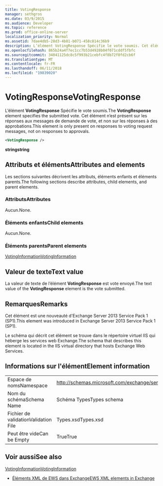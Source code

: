 ```yaml
---
title: VotingResponse
manager: sethgros
ms.date: 03/9/2015
ms.audience: Developer
ms.topic: reference
ms.prod: office-online-server
localization_priority: Normal
ms.assetid: 7dae4db5-28d3-4b81-b071-458c814c36b9
description: L’élément VotingResponse Spécifie le vote soumis. Cet élément n’est présent sur les réponses aux messages de demande de vote, et non sur les réponses à des approbations.
ms.openlocfilehash: 865b24a4f7ec1cc7b53d4928b04f071cddf5fbfc
ms.sourcegitcommit: 34041125dc8c5f993b21cebfc4f8b72f0fd2cb6f
ms.translationtype: MT
ms.contentlocale: fr-FR
ms.lasthandoff: 06/11/2018
ms.locfileid: "19839020"
---
```

# <a name="votingresponse"></a><span data-ttu-id="68818-104">VotingResponse</span><span class="sxs-lookup"><span data-stu-id="68818-104">VotingResponse</span></span>

<span data-ttu-id="68818-105">L’élément **VotingResponse** Spécifie le vote soumis.</span><span class="sxs-lookup"><span data-stu-id="68818-105">The **VotingResponse** element specifies the submitted vote.</span></span> <span data-ttu-id="68818-106">Cet élément n’est présent sur les réponses aux messages de demande de vote, et non sur les réponses à des approbations.</span><span class="sxs-lookup"><span data-stu-id="68818-106">This element is only present on responses to voting request messages, not on responses to approvals.</span></span> 
  
```XML
<VotingResponse />
```

 <span data-ttu-id="68818-107">**string**</span><span class="sxs-lookup"><span data-stu-id="68818-107">**string**</span></span>
## <a name="attributes-and-elements"></a><span data-ttu-id="68818-108">Attributs et éléments</span><span class="sxs-lookup"><span data-stu-id="68818-108">Attributes and elements</span></span>

<span data-ttu-id="68818-109">Les sections suivantes décrivent les attributs, éléments enfants et éléments parents.</span><span class="sxs-lookup"><span data-stu-id="68818-109">The following sections describe attributes, child elements, and parent elements.</span></span>
  
### <a name="attributes"></a><span data-ttu-id="68818-110">Attributs</span><span class="sxs-lookup"><span data-stu-id="68818-110">Attributes</span></span>

<span data-ttu-id="68818-111">Aucun.</span><span class="sxs-lookup"><span data-stu-id="68818-111">None.</span></span>
  
### <a name="child-elements"></a><span data-ttu-id="68818-112">Éléments enfants</span><span class="sxs-lookup"><span data-stu-id="68818-112">Child elements</span></span>

<span data-ttu-id="68818-113">Aucun.</span><span class="sxs-lookup"><span data-stu-id="68818-113">None.</span></span>
  
### <a name="parent-elements"></a><span data-ttu-id="68818-114">Éléments parents</span><span class="sxs-lookup"><span data-stu-id="68818-114">Parent elements</span></span>

[<span data-ttu-id="68818-115">VotingInformation</span><span class="sxs-lookup"><span data-stu-id="68818-115">VotingInformation</span></span>](votinginformation.md)
  
## <a name="text-value"></a><span data-ttu-id="68818-116">Valeur de texte</span><span class="sxs-lookup"><span data-stu-id="68818-116">Text value</span></span>

<span data-ttu-id="68818-117">La valeur de texte de l’élément **VotingResponse** est vote envoyé.</span><span class="sxs-lookup"><span data-stu-id="68818-117">The text value of the **VotingResponse** element is the vote submitted.</span></span> 
  
## <a name="remarks"></a><span data-ttu-id="68818-118">Remarques</span><span class="sxs-lookup"><span data-stu-id="68818-118">Remarks</span></span>

<span data-ttu-id="68818-119">Cet élément est une nouveauté d'Exchange Server 2013 Service Pack 1 (SP1).</span><span class="sxs-lookup"><span data-stu-id="68818-119">This element was introduced in Exchange Server 2013 Service Pack 1 (SP1).</span></span>
  
<span data-ttu-id="68818-120">Le schéma qui décrit cet élément se trouve dans le répertoire virtuel IIS qui héberge les services web Exchange.</span><span class="sxs-lookup"><span data-stu-id="68818-120">The schema that describes this element is located in the IIS virtual directory that hosts Exchange Web Services.</span></span>
  
## <a name="element-information"></a><span data-ttu-id="68818-121">Informations sur l'élément</span><span class="sxs-lookup"><span data-stu-id="68818-121">Element information</span></span>

|||
|:-----|:-----|
|<span data-ttu-id="68818-122">Espace de noms</span><span class="sxs-lookup"><span data-stu-id="68818-122">Namespace</span></span>  <br/> |http://schemas.microsoft.com/exchange/services/2006/types  <br/> |
|<span data-ttu-id="68818-123">Nom du schéma</span><span class="sxs-lookup"><span data-stu-id="68818-123">Schema Name</span></span>  <br/> |<span data-ttu-id="68818-124">Schéma Types</span><span class="sxs-lookup"><span data-stu-id="68818-124">Types schema</span></span>  <br/> |
|<span data-ttu-id="68818-125">Fichier de validation</span><span class="sxs-lookup"><span data-stu-id="68818-125">Validation File</span></span>  <br/> |<span data-ttu-id="68818-126">Types.xsd</span><span class="sxs-lookup"><span data-stu-id="68818-126">Types.xsd</span></span>  <br/> |
|<span data-ttu-id="68818-127">Peut être vide</span><span class="sxs-lookup"><span data-stu-id="68818-127">Can be Empty</span></span>  <br/> |<span data-ttu-id="68818-128">True</span><span class="sxs-lookup"><span data-stu-id="68818-128">True</span></span>  <br/> |
   
## <a name="see-also"></a><span data-ttu-id="68818-129">Voir aussi</span><span class="sxs-lookup"><span data-stu-id="68818-129">See also</span></span>



[<span data-ttu-id="68818-130">VotingInformation</span><span class="sxs-lookup"><span data-stu-id="68818-130">VotingInformation</span></span>](votinginformation.md)


- [<span data-ttu-id="68818-131">Éléments XML de EWS dans Exchange</span><span class="sxs-lookup"><span data-stu-id="68818-131">EWS XML elements in Exchange</span></span>](ews-xml-elements-in-exchange.md)

